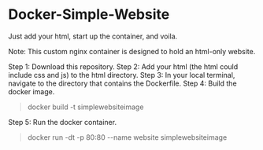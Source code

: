 # Docker-Simple-Website
Just add your html, start up the container, and voila.


Note: This custom nginx container is designed to hold an html-only website. 

Step 1: Download this repository.
Step 2: Add your html (the html could include css and js) to the html directory.
Step 3: In your local terminal, navigate to the directory that contains the Dockerfile. 
Step 4: Build the docker image.

> docker build -t simplewebsiteimage

Step 5: Run the docker container.

> docker run -dt -p 80:80 --name website simplewebsiteimage
